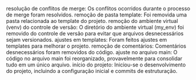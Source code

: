 resolução de conflitos de merge: Os conflitos ocorridos durante o processo de merge foram resolvidos.
remoção de pasta template: Foi removida uma pasta relacionada ao template do projeto.
remoção do ambiente virtual (venv) do controle de versão: O diretório do ambiente virtual (my_env) foi removido do controle de versão para evitar que arquivos desnecessários sejam versionados.
ajustes em templates: Foram feitos ajustes em templates para melhorar o projeto.
remoção de comentários: Comentários desnecessários foram removidos do código.
ajuste no arquivo main: O código no arquivo main foi reorganizado, provavelmente para consolidar tudo em um único arquivo.
início do projeto: Iniciou-se o desenvolvimento do projeto, incluindo a configuração inicial e commits de estruturação.
